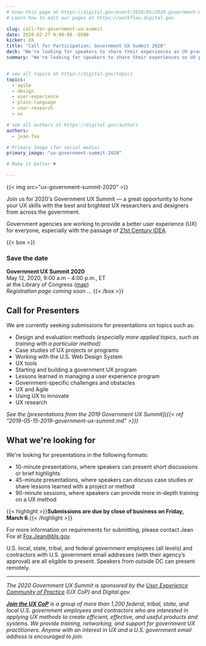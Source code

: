 ```yaml
---
# View this page at https://digital.gov/event/2020/05/2020-government-ux-summit
# Learn how to edit our pages at https://workflow.digital.gov

slug: call-for-government-ux-summit
date: 2020-02-27 9:00:00 -0500
kicker: UX
title: "Call for Participation: Government UX Summit 2020"
deck: "We're looking for speakers to share their experiences as UX practitioners in government."
summary: "We're looking for speakers to share their experiences as UX practitioners in government."


# see all topics at https://digital.gov/topics
topics:
  - agile
  - design
  - user-experience
  - plain-language
  - user-research
  - ux

# see all authors at https://digital.gov/authors
authors:
  - jean-fox

# Primary Image (for social media)
primary_image: "ux-government-summit-2020"

# Make it better ♥

---
```


{{< img src="ux-government-summit-2020" >}}

Join us for 2020's Government UX Summit — a great opportunity to hone your UX skills with the best and brightest UX researchers and designers from across the government.

Government agencies are working to provide a better user experience (UX) for everyone, especially with the passage of [21st Century IDEA](https://digital.gov/topics/21st-century-idea/).

{{< box >}}
### Save the date
**Government UX Summit 2020**<br/>
May 12, 2020, 9:00 a.m - 4:00 p.m., ET<br/>
at the Library of Congress ([map](https://www.google.com/maps/place/Library+of+Congress/@38.888684,-77.0069077,17z/data=!3m2!4b1!5s0x89b7b82bf81714b1:0xb306acf1c3a0b282!4m5!3m4!1s0x390feef68ef83a4d:0x46cbb296f4de3eec!8m2!3d38.888684!4d-77.004719))<br/>
_Registration page coming soon ..._
{{< /box >}}

## Call for Presenters
We are currently seeking submissions for presentations on topics such as:

 - Design and evaluation methods _(especially more applied topics, such as training with a particular method)_
 - Case studies of UX projects or programs
 - Working with the U.S. Web Design System
 - UX tools
 - Starting and building a government UX program
 - Lessons learned in managing a user experience program
 - Government-specific challenges and obstacles
 - UX and Agile
 - Using UX to innovate
 - UX research

_See the [presentations from the 2019 Government UX Summit]({{< ref "2019-05-15-2019-government-ux-summit.md" >}})_

## What we're looking for

We're looking for presentations in the following formats:

 - 10-minute presentations, where speakers can present short discussions or brief highlights
 - 45-minute presentations, where speakers can discuss case studies or share lessons learned with a project or method
 - 90-minute sessions, where speakers can provide more in-depth training on a UX method

{{< highlight >}}**Submissions are due by close of business on Friday, March 6**.{{< /highlight >}}

For more information on requirements for submitting, please contact Jean Fox at [Fox.Jean@bls.gov](mailto:Fox.Jean@bls.gov).

U.S. local, state, tribal, and federal government employees (all levels) and contractors with U.S. government email addresses (with their agency’s approval) are all eligible to present. Speakers from outside DC can present remotely.

---

_The 2020 Government UX Summit is sponsored by the [User Experience Community of Practice](https://digital.gov/communities/user-experience/) (UX CoP) and Digital.gov._

_[**Join the UX CoP**](https://digital.gov/communities/user-experience/) is a group of more than 1,200 federal, tribal, state, and local U.S. government employees and contractors who are interested in applying UX methods to create efficient, effective, and useful products and systems. We provide training, networking, and support for government UX practitioners. Anyone with an interest in UX and a U.S. government email address is encouraged to join._
